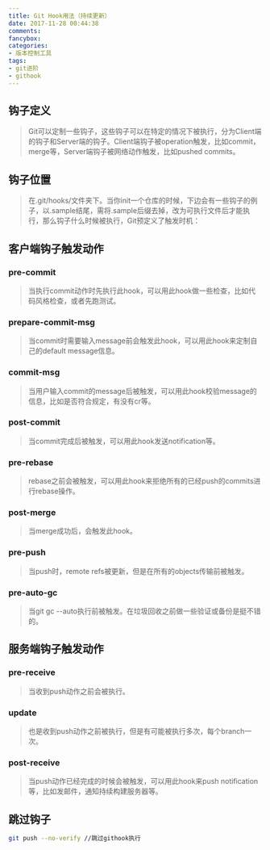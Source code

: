 ```yaml
---
title: Git Hook用法（持续更新）
date: 2017-11-28 00:44:38
comments: 
fancybox: 
categories:
- 版本控制工具
tags:
- git进阶
- githook
---
```

## 钩子定义
>Git可以定制一些钩子，这些钩子可以在特定的情况下被执行，分为Client端的钩子和Server端的钩子。Client端钩子被operation触发，比如commit，merge等，Server端钩子被网络动作触发，比如pushed commits。

## 钩子位置
>在.git/hooks/文件夹下。当你init一个仓库的时候，下边会有一些钩子的例子，以.sample结尾，需将.sample后缀去掉，改为可执行文件后才能执行，那么钩子什么时候被执行，Git预定义了触发时机：
<!--more-->

## 客户端钩子触发动作
### pre-commit
>当执行commit动作时先执行此hook，可以用此hook做一些检查，比如代码风格检查，或者先跑测试。

### prepare-commit-msg
>当commit时需要输入message前会触发此hook，可以用此hook来定制自己的default message信息。

### commit-msg
>当用户输入commit的message后被触发，可以用此hook校验message的信息，比如是否符合规定，有没有cr等。

### post-commit
>当commit完成后被触发，可以用此hook发送notification等。

### pre-rebase
>rebase之前会被触发，可以用此hook来拒绝所有的已经push的commits进行rebase操作。

### post-merge
>当merge成功后，会触发此hook。

### pre-push 
>当push时，remote refs被更新，但是在所有的objects传输前被触发。

### pre-auto-gc
>当git gc --auto执行前被触发。在垃圾回收之前做一些验证或备份是挺不错的。

## 服务端钩子触发动作
### pre-receive
>当收到push动作之前会被执行。

### update
>也是收到push动作之前被执行，但是有可能被执行多次，每个branch一次。

### post-receive
>当push动作已经完成的时候会被触发，可以用此hook来push notification等，比如发邮件，通知持续构建服务器等。

## 跳过钩子
```bash
git push --no-verify //跳过githook执行
```
